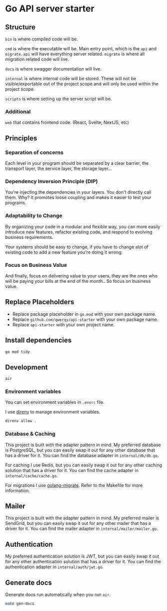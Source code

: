 # Go API server starter

## Structure

`bin` is where compiled code will be.

`cmd` is where the executable will be. Main entry point, which is the `api` and
`migrate`. `api` will have everything server related. `migrate` is where all
migration related code will live.

`docs` is where swagger documentation will live.

`internal` is where internal code will be stored. These will not be
visible/exportable out of the project scope and will only be used within the
project scope.

`scripts` is where setting up the server script will be.

### Additional

`web` that contains frontend code. (React, Svelte, NextJS, etc)

## Principles

### Separation of concerns

Each level in your program should be separated by a clear barrier, the transport
layer, the service layer, the storage layer...

### Dependency Inversion Principle (DIP)

You're injecting the dependencies in your layers. You don't directly call them.
Why? It promotes loose coupling and makes it easier to test your programs.

### Adaptability to Change

By organizing your code in a modular and flexible way, you can more easily
introduce new features, refactor existing code, and respond to evolving business
requirements.

Your systems should be easy to change, if you have to change alot of existing
code to add a new feature you're doing it wrong.

### Focus on Business Value

And finally, focus on delivering value to your users, they are the ones who will
be paying your bills at the end of the month.. So focus on business value.

## Replace Placeholders

- Replace package placeholder in `go.mod` with your own package name.
- Replace `github.com/qwerqy/api-starter` with your own package name.
- Replace `api-starter` with your own project name.

## Install dependencies

```bash
go mod tidy
```

## Development

```bash
air
```

### Environment variables

You can set environment variables in `.envrc` file.

I use [direnv](https://direnv.net/) to manage environment variables.

```bash
direnv allow .
```

### Database & Caching

This project is built with the adapter pattern in mind. My preferred database is
PostgreSQL, but you can easily swap it out for any other database that has a
driver for it. You can find the database adapter in `internal/db/db.go`.

For caching I use Redis, but you can easily swap it out for any other caching
solution that has a driver for it. You can find the cache adapter in
`internal/cache/cache.go`.

For migrations I use
[golang-migrate](https://github.com/golang-migrate/migrate). Refer to the
Makefile for more information.

## Mailer

This project is built with the adapter pattern in mind. My preferred mailer is
SendGrid, but you can easily swap it out for any other mailer that has a driver
for it. You can find the mailer adapter in `internal/mailer/mailer.go`.

## Authentication

My preferred authentication solution is JWT, but you can easily swap it out for
any other authentication solution that has a driver for it. You can find the
authentication adapter in `internal/auth/jwt.go`.

## Generate docs

Generate docs run automatically when you run `air`.

```bash
make gen-docs
```
